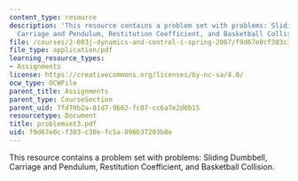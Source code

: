 ```yaml
---
content_type: resource
description: 'This resource contains a problem set with problems: Sliding Dumbbell,
  Carriage and Pendulum, Restitution Coefficient, and Basketball Collision.'
file: /courses/2-003j-dynamics-and-control-i-spring-2007/f9d67e0cf303c30efc5a896b37203b8e_problemset3.pdf
file_type: application/pdf
learning_resource_types:
- Assignments
license: https://creativecommons.org/licenses/by-nc-sa/4.0/
ocw_type: OCWFile
parent_title: Assignments
parent_type: CourseSection
parent_uid: 7fd70b2a-81d7-9b62-fc07-cc6a7e2d0b15
resourcetype: Document
title: problemset3.pdf
uid: f9d67e0c-f303-c30e-fc5a-896b37203b8e
---
```

This resource contains a problem set with problems: Sliding Dumbbell, Carriage and Pendulum, Restitution Coefficient, and Basketball Collision.